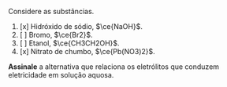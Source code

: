 Considere as substâncias.

1. [x] Hidróxido de sódio, $\ce{NaOH}$.
2. [ ] Bromo, $\ce{Br2}$.
3. [ ] Etanol, $\ce{CH3CH2OH}$.
4. [x] Nitrato de chumbo, $\ce{Pb(NO3)2}$.

**Assinale** a alternativa que relaciona os eletrólitos que conduzem eletricidade em solução aquosa.

